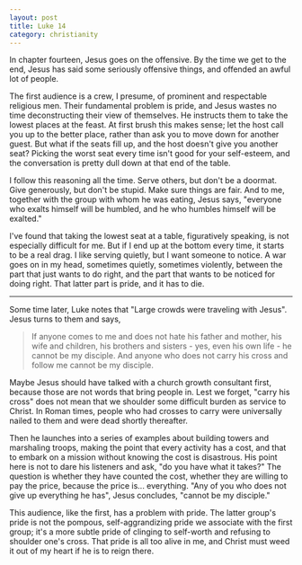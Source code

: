 ```yaml
---
layout: post
title: Luke 14
category: christianity
---
```


In chapter fourteen, Jesus goes on the offensive.  By the time we get to the end, Jesus has said some seriously offensive things, and offended an awful lot of people.

The first audience is a crew, I presume, of prominent and respectable religious men.  Their fundamental problem is pride, and Jesus wastes no time deconstructing their view of themselves.  He instructs them to take the lowest places at the feast.  At first brush this makes sense; let the host call you up to the better place, rather than ask you to move down for another guest.  But what if the seats fill up, and the host doesn't give you another seat?  Picking the worst seat every time isn't good for your self-esteem, and the conversation is pretty dull down at that end of the table.

I follow this reasoning all the time.  Serve others, but don't be a doormat.  Give generously, but don't be stupid.  Make sure things are fair.  And to me, together with the group with whom he was eating, Jesus says, "everyone who exalts himself will be humbled, and he who humbles himself will be exalted."

I've found that taking the lowest seat at a table, figuratively speaking, is not especially difficult for me.  But if I end up at the bottom every time, it starts to be a real drag.  I like serving quietly, but I want someone to notice.  A war goes on in my head, sometimes quietly, sometimes violently, between the part that just wants to do right, and the part that wants to be noticed for doing right.  That latter part is pride, and it has to die.

---

Some time later, Luke notes that "Large crowds were traveling with Jesus".  Jesus turns to them and says,

> If anyone comes to me and does not hate his father and mother, his wife and children, his brothers and sisters - yes, even his own life - he cannot be my disciple.  And anyone who does not carry his cross and follow me cannot be my disciple.

Maybe Jesus should have talked with a church growth consultant first, because those are not words that bring people in.  Lest we forget, "carry his cross" does not mean that we shoulder some difficult burden as service to Christ.  In Roman times, people who had crosses to carry were universally nailed to them and were dead shortly thereafter.

Then he launches into a series of examples about building towers and marshaling troops, making the point that every activity has a cost, and that to embark on a mission without knowing the cost is disastrous.  His point here is not to dare his listeners and ask, "do you have what it takes?"  The question is whether they have counted the cost, whether they are willing to pay the price, because the price is... everything.  "Any of you who does not give up everything he has", Jesus concludes, "cannot be my disciple."

This audience, like the first, has a problem with pride.  The latter group's pride is not the pompous, self-aggrandizing pride we associate with the first group; it's a more subtle pride of clinging to self-worth and refusing to shoulder one's cross.  That pride is all too alive in me, and Christ must weed it out of my heart if he is to reign there.

